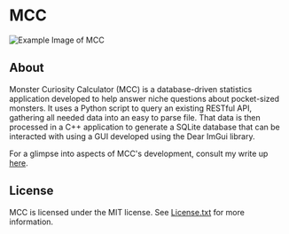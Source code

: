 # MCC

![Example Image of MCC](/examples/images/mcc.png)

## About

Monster Curiosity Calculator (MCC) is a database-driven statistics application developed to help answer niche questions about pocket-sized monsters. 
It uses a Python script to query an existing RESTful API, gathering all needed data into an easy to parse file. 
That data is then processed in a C++ application to generate a SQLite database that can be interacted with using a GUI developed using the Dear ImGui library.

For a glimpse into aspects of MCC's development, consult my write up [here](https://carterboclair.com/2025/10/01/monster-calculator.html).

## License

MCC is licensed under the MIT license. See [License.txt](https://github.com/PurpleMB/MCC/blob/main/License.txt) for more information.
